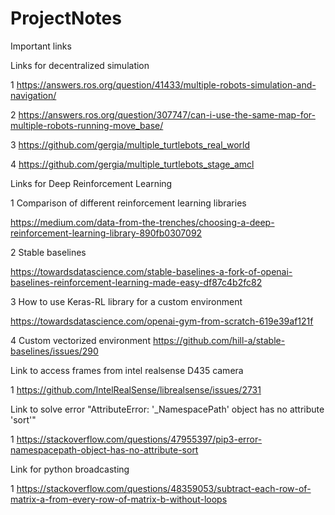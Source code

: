 # ProjectNotes
Important links


Links for decentralized simulation

1 https://answers.ros.org/question/41433/multiple-robots-simulation-and-navigation/

2 https://answers.ros.org/question/307747/can-i-use-the-same-map-for-multiple-robots-running-move_base/

3 https://github.com/gergia/multiple_turtlebots_real_world

4 https://github.com/gergia/multiple_turtlebots_stage_amcl




Links for Deep Reinforcement Learning

1 Comparison of different reinforcement learning libraries

https://medium.com/data-from-the-trenches/choosing-a-deep-reinforcement-learning-library-890fb0307092 

2 Stable baselines

https://towardsdatascience.com/stable-baselines-a-fork-of-openai-baselines-reinforcement-learning-made-easy-df87c4b2fc82

3 How to use Keras-RL library for a custom environment 

https://towardsdatascience.com/openai-gym-from-scratch-619e39af121f


4 Custom vectorized environment 
https://github.com/hill-a/stable-baselines/issues/290


Link to access frames from intel realsense D435 camera

1 https://github.com/IntelRealSense/librealsense/issues/2731


Link to solve error "AttributeError: '_NamespacePath' object has no attribute 'sort'"

1 https://stackoverflow.com/questions/47955397/pip3-error-namespacepath-object-has-no-attribute-sort


Link for python broadcasting 

1 https://stackoverflow.com/questions/48359053/subtract-each-row-of-matrix-a-from-every-row-of-matrix-b-without-loops